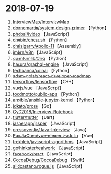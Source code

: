# 2018-07-19

1. [InterviewMap/InterviewMap](https://github.com/InterviewMap/InterviewMap) 
2. [donnemartin/system-design-primer](https://github.com/donnemartin/system-design-primer) 【Python】
3. [phobal/ivideo](https://github.com/phobal/ivideo) 【JavaScript】
4. [chubin/cheat.sh](https://github.com/chubin/cheat.sh) 【Python】
5. [chrislgarry/Apollo-11](https://github.com/chrislgarry/Apollo-11) 【Assembly】
6. [imbrn/v8n](https://github.com/imbrn/v8n) 【JavaScript】
7. [quantumlib/Cirq](https://github.com/quantumlib/Cirq) 【Python】
8. [hasura/graphql-engine](https://github.com/hasura/graphql-engine) 【JavaScript】
9. [techbanca/coinai](https://github.com/techbanca/coinai) 【Python】
10. [adam-golab/react-developer-roadmap](https://github.com/adam-golab/react-developer-roadmap) 
11. [tensorflow/tensorflow](https://github.com/tensorflow/tensorflow) 【C++】
12. [vuejs/vue](https://github.com/vuejs/vue) 【JavaScript】
13. [toddmotto/public-apis](https://github.com/toddmotto/public-apis) 【Python】
14. [ansible/ansible-jupyter-kernel](https://github.com/ansible/ansible-jupyter-kernel) 【Python】
15. [jdkato/prose](https://github.com/jdkato/prose) 【Go】
16. [CyC2018/Interview-Notebook](https://github.com/CyC2018/Interview-Notebook) 
17. [flutter/flutter](https://github.com/flutter/flutter) 【Dart】
18. [jasperapp/jasper](https://github.com/jasperapp/jasper) 【JavaScript】
19. [crossoverJie/Java-Interview](https://github.com/crossoverJie/Java-Interview) 【Java】
20. [PanJiaChen/vue-element-admin](https://github.com/PanJiaChen/vue-element-admin) 【Vue】
21. [trekhleb/javascript-algorithms](https://github.com/trekhleb/javascript-algorithms) 【JavaScript】
22. [gothinkster/realworld](https://github.com/gothinkster/realworld) 【JavaScript】
23. [facebook/react](https://github.com/facebook/react) 【JavaScript】
24. [CocoaDebug/CocoaDebug](https://github.com/CocoaDebug/CocoaDebug) 【Swift】
25. [alidcastano/rogue.js](https://github.com/alidcastano/rogue.js) 【JavaScript】
